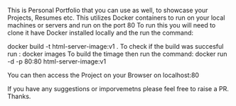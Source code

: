 This is Personal Portfolio that you can use as well, to showcase your Projects, Resumes etc.
This utilizes Docker containers to run on your local machines or servers and run on the port 80
To run this you will need to clone it have Docker installed locally and the run the command:

docker build -t html-server-image:v1 .
To check if the build was succesful run :
docker images
To build the timage then run the command:
docker run -d -p 80:80 html-server-image:v1

You can then access the Project on your Browser on
localhost:80

If you have any suggestions or imporvemetns please feel free to raise a PR. Thanks. 
